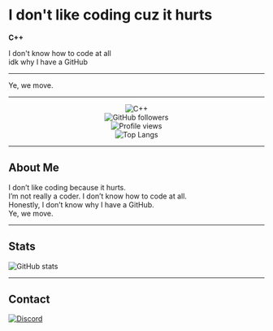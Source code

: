 # I don't like coding cuz it hurts

**C++**

I don't know how to code at all  
idk why I have a GitHub

---

Ye, we move.

---

<div align="center">

![C++](https://img.shields.io/badge/-C++-00599C?style=for-the-badge&logo=c%2B%2B&logoColor=white)  
![GitHub followers](https://img.shields.io/github/followers/Robot4life?style=for-the-badge&logo=github&logoColor=white)  
![Profile views](https://komarev.com/ghpvc/?username=Robot4life&style=for-the-badge)  
![Top Langs](https://github-readme-stats.vercel.app/api/top-langs/?username=Robot4life&layout=compact&hide=html,css&langs_count=5&theme=radical)

</div>

---

## About Me

I don’t like coding because it hurts.  
I’m not really a coder. I don’t know how to code at all.  
Honestly, I don’t know why I have a GitHub.  
Ye, we move.

---

## Stats

![GitHub stats](https://github-readme-stats.vercel.app/api?username=Robot4life&show_icons=true&count_private=true&theme=radical)

---

## Contact

[![Discord](https://img.shields.io/badge/Discord-Robot4life-blue?style=for-the-badge&logo=discord&logoColor=white)](https://discordapp.com/users/536293093734088724)

